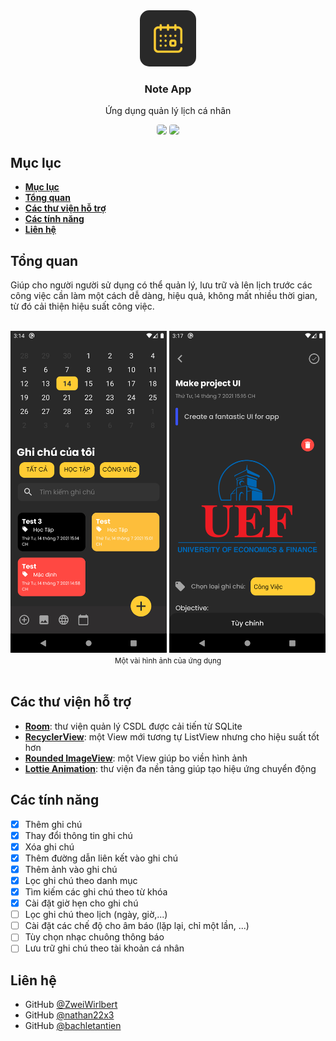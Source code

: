 <!-- markdownlint-disable MD033 -->
<!-- markdownlint-disable MD041 -->

<div align="center">
  <img src="./assets/logo.png" width="90" style="border-radius:15px">
  <h3><b>Note App</b></h3>
  <p>Ứng dụng quản lý lịch cá nhân</p>
  <img src="https://img.shields.io/badge/Java-007396?logo=java&logoColor=fff&style=for-the-badge" style="border-radius:4px">
  <img src="https://img.shields.io/badge/Android-3DDC84?logo=android&logoColor=fff&style=for-the-badge" style="border-radius:4px">
</div>

## **Mục lục**

- [**Mục lục**](#mục-lục)
- [**Tổng quan**](#tổng-quan)
- [**Các thư viện hỗ trợ**](#các-thư-viện-hỗ-trợ)
- [**Các tính năng**](#các-tính-năng)
- [**Liên hệ**](#liên-hệ)

## **Tổng quan**

Giúp cho người người sử dụng có thể quản lý, lưu trữ và lên lịch trước các công việc cần làm một cách dễ dàng, hiệu quả, không mất nhiều thời gian, từ đó cải thiện hiệu suất công việc.

<br />

<div align="center">
  <img src="./assets/result-1.png" width="250">
  <img src="./assets/result-2.png" width="250">
</div>
<div align="center">
  <small>Một vài hình ảnh của ứng dụng</small>
</div>

<br />

## **Các thư viện hỗ trợ**

- [**Room**](https://developer.android.com/jetpack/androidx/releases/room): thư viện quản lý CSDL được cải tiến từ SQLite
- [**RecyclerView**](https://developer.android.com/reference/androidx/recyclerview/widget/RecyclerView): một View mới tương tự ListView nhưng cho hiệu suất tốt hơn
- [**Rounded ImageView**](https://github.com/vinc3m1/RoundedImageView): một View giúp bo viền hình ảnh
- [**Lottie Animation**](https://lottiefiles.com/): thư viện đa nền tảng giúp tạo hiệu ứng chuyển động

## **Các tính năng**

- [x] Thêm ghi chú
- [x] Thay đổi thông tin ghi chú
- [x] Xóa ghi chú
- [x] Thêm đường dẫn liên kết vào ghi chú
- [x] Thêm ảnh vào ghi chú
- [x] Lọc ghi chú theo danh mục
- [x] Tìm kiếm các ghi chú theo từ khóa
- [x] Cài đặt giờ hẹn cho ghi chú
- [ ] Lọc ghi chú theo lịch (ngày, giờ,...)
- [ ] Cài đặt các chế độ cho âm báo (lặp lại, chỉ một lần, ...)
- [ ] Tùy chọn nhạc chuông thông báo
- [ ] Lưu trữ ghi chú theo tài khoản cá nhân

## **Liên hệ**

- GitHub [@ZweiWirlbert](https://github.com/ZweiWirlbert)
- GitHub [@nathan22x3](https://github.com/nathan22x3)
- GitHub [@bachletantien](https://github.com/bachletantien)
